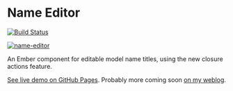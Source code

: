 # Name Editor

[![Build Status](https://travis-ci.org/alisdair/name-editor.svg?branch=master)](https://travis-ci.org/alisdair/name-editor)

[![name-editor](https://cloud.githubusercontent.com/assets/68917/9695408/3ba7ca8c-5359-11e5-8641-e889ff5b9ba9.gif)](https://alisdair.github.io/name-editor/)

An Ember component for editable model name titles, using the new closure actions feature.

[See live demo on GitHub Pages](https://alisdair.github.io/name-editor/). Probably more coming soon [on my weblog](http://alisdair.mcdiarmid.org/).
